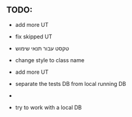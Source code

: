 TODO:
- 
-  add more UT
- fix skipped UT
- טקסט עבור תנאי שימוש
- change style to class name
- add more UT

- separate the tests DB from local running DB
-
- try to work with a local DB
